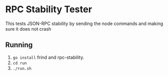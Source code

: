 # RPC Stability Tester
This tests JSON-RPC stability by sending the node commands and making sure it does not crash

## Running
 1. `go install` frind and rpc-stability.
 2. `cd run`
 3. `./run.sh`


